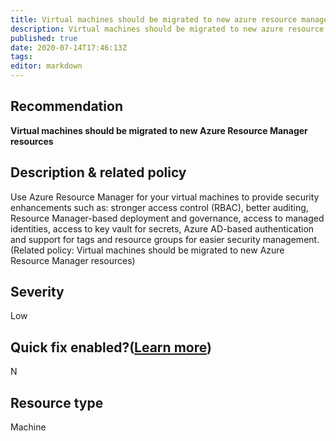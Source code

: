 ```yaml
---
title: Virtual machines should be migrated to new azure resource manager resources
description: Virtual machines should be migrated to new azure resource manager resources
published: true
date: 2020-07-14T17:46:13Z
tags:
editor: markdown
---
```


## Recommendation
**Virtual machines should be migrated to new Azure Resource Manager resources**

## Description & related policy
Use Azure Resource Manager for your virtual machines to provide security enhancements such as: stronger access control (RBAC), better auditing, Resource Manager-based deployment and governance, access to managed identities, access to key vault for secrets, Azure AD-based authentication and support for tags and resource groups for easier security management.<br>(Related policy: Virtual machines should be migrated to new Azure Resource Manager resources)

## Severity
Low

## Quick fix enabled?([Learn more](https://docs.microsoft.com/azure/security-center/security-center-remediate-recommendations#recommendations-with-quick-fix-remediation))
N

## Resource type
Machine




